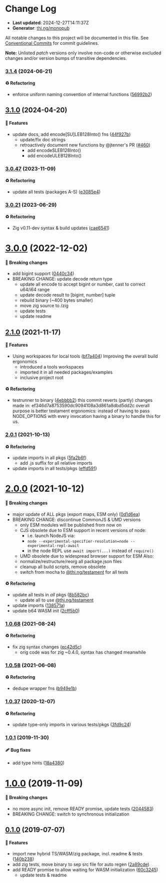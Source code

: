 # Change Log

- **Last updated**: 2024-12-27T14:11:37Z
- **Generator**: [thi.ng/monopub](https://thi.ng/monopub)

All notable changes to this project will be documented in this file.
See [Conventional Commits](https://conventionalcommits.org/) for commit guidelines.

**Note:** Unlisted _patch_ versions only involve non-code or otherwise excluded changes
and/or version bumps of transitive dependencies.

### [3.1.4](https://github.com/thi-ng/umbrella/tree/@thi.ng/leb128@3.1.4) (2024-06-21)

#### ♻️ Refactoring

- enforce uniform naming convention of internal functions ([56992b2](https://github.com/thi-ng/umbrella/commit/56992b2))

## [3.1.0](https://github.com/thi-ng/umbrella/tree/@thi.ng/leb128@3.1.0) (2024-04-20)

#### 🚀 Features

- update docs, add encode[SU]LEB128Into() fns ([44f927b](https://github.com/thi-ng/umbrella/commit/44f927b))
  - update/fix doc strings
  - retroactively document new functions by @jtenner's PR ([#460](https://github.com/thi-ng/umbrella/issues/460))
    - add encodeSLEB128Into()
    - add encodeULEB128Into()

### [3.0.47](https://github.com/thi-ng/umbrella/tree/@thi.ng/leb128@3.0.47) (2023-11-09)

#### ♻️ Refactoring

- update all tests (packages A-S) ([e3085e4](https://github.com/thi-ng/umbrella/commit/e3085e4))

### [3.0.21](https://github.com/thi-ng/umbrella/tree/@thi.ng/leb128@3.0.21) (2023-06-29)

#### ♻️ Refactoring

- Zig v0.11-dev syntax & build updates ([cae6541](https://github.com/thi-ng/umbrella/commit/cae6541))

# [3.0.0](https://github.com/thi-ng/umbrella/tree/@thi.ng/leb128@3.0.0) (2022-12-02)

#### 🛑 Breaking changes

- add bigint support ([0440c34](https://github.com/thi-ng/umbrella/commit/0440c34))
- BREAKING CHANGE: update decode return type
  - update all encode to accept bigint or number, cast to correct u64/i64 range
  - update decode result to [bigint, number] tuple
  - rebuild binary (~400 bytes smaller)
  - move zig source to /zig
  - update tests
  - update readme

## [2.1.0](https://github.com/thi-ng/umbrella/tree/@thi.ng/leb128@2.1.0) (2021-11-17)

#### 🚀 Features

- Using workspaces for local tools ([bf7a404](https://github.com/thi-ng/umbrella/commit/bf7a404))
  Improving the overall build ergonomics
  - introduced a tools workspaces
  - imported it in all needed packages/examples
  - inclusive project root

#### ♻️ Refactoring

- testrunner to binary ([4ebbbb2](https://github.com/thi-ng/umbrella/commit/4ebbbb2))
  this commit reverts (partly) changes made in:
  ef346d7a8753590dc9094108a3d861a8dbd5dd2c
  overall purpose is better testament ergonomics:
  instead of having to pass NODE_OPTIONS with every invocation
  having a binary to handle this for us.

### [2.0.1](https://github.com/thi-ng/umbrella/tree/@thi.ng/leb128@2.0.1) (2021-10-13)

#### ♻️ Refactoring

- update imports in all pkgs ([5fa2b6f](https://github.com/thi-ng/umbrella/commit/5fa2b6f))
  - add .js suffix for all relative imports
- update imports in all tests/pkgs ([effd591](https://github.com/thi-ng/umbrella/commit/effd591))

# [2.0.0](https://github.com/thi-ng/umbrella/tree/@thi.ng/leb128@2.0.0) (2021-10-12)

#### 🛑 Breaking changes

- major update of ALL pkgs (export maps, ESM only) ([0d1d6ea](https://github.com/thi-ng/umbrella/commit/0d1d6ea))
- BREAKING CHANGE: discontinue CommonJS & UMD versions
  - only ESM modules will be published from now on
  - CJS obsolete due to ESM support in recent versions of node:
    - i.e. launch NodeJS via:
    - `node --experimental-specifier-resolution=node --experimental-repl-await`
    - in the node REPL use `await import(...)` instead of `require()`
  - UMD obsolete due to widespread browser support for ESM
  Also:
  - normalize/restructure/reorg all package.json files
  - cleanup all build scripts, remove obsolete
  - switch from mocha to [@thi.ng/testament](https://github.com/thi-ng/umbrella/tree/main/packages/testament) for all tests

#### ♻️ Refactoring

- update all tests in _all_ pkgs ([8b582bc](https://github.com/thi-ng/umbrella/commit/8b582bc))
  - update all to use [@thi.ng/testament](https://github.com/thi-ng/umbrella/tree/main/packages/testament)
- update imports ([138571a](https://github.com/thi-ng/umbrella/commit/138571a))
- update b64 WASM init ([2cff5b0](https://github.com/thi-ng/umbrella/commit/2cff5b0))

### [1.0.68](https://github.com/thi-ng/umbrella/tree/@thi.ng/leb128@1.0.68) (2021-08-24)

#### ♻️ Refactoring

- fix zig syntax changes ([ec42d5c](https://github.com/thi-ng/umbrella/commit/ec42d5c))
  - orig code was for zig ~0.4.0, syntax has changed meanwhile

### [1.0.58](https://github.com/thi-ng/umbrella/tree/@thi.ng/leb128@1.0.58) (2021-06-08)

#### ♻️ Refactoring

- dedupe wrapper fns ([b949e1b](https://github.com/thi-ng/umbrella/commit/b949e1b))

### [1.0.37](https://github.com/thi-ng/umbrella/tree/@thi.ng/leb128@1.0.37) (2020-12-07)

#### ♻️ Refactoring

- update type-only imports in various tests/pkgs ([3fd9c24](https://github.com/thi-ng/umbrella/commit/3fd9c24))

### [1.0.1](https://github.com/thi-ng/umbrella/tree/@thi.ng/leb128@1.0.1) (2019-11-30)

#### 🩹 Bug fixes

- add type hints ([18a4380](https://github.com/thi-ng/umbrella/commit/18a4380))

# [1.0.0](https://github.com/thi-ng/umbrella/tree/@thi.ng/leb128@1.0.0) (2019-11-09)

#### 🛑 Breaking changes

- no more async init, remove READY promise, update tests ([2044583](https://github.com/thi-ng/umbrella/commit/2044583))
- BREAKING CHANGE: switch to synchronous initialization

## [0.1.0](https://github.com/thi-ng/umbrella/tree/@thi.ng/leb128@0.1.0) (2019-07-07)

#### 🚀 Features

- import new hybrid TS/WASM/zig package, incl. readme & tests ([140b238](https://github.com/thi-ng/umbrella/commit/140b238))
- add zig tests, move binary to sep src file for auto regen ([2a89cde](https://github.com/thi-ng/umbrella/commit/2a89cde))
- add READY promise to allow waiting for WASM initialization ([60c3245](https://github.com/thi-ng/umbrella/commit/60c3245))
  - update tests & readme
